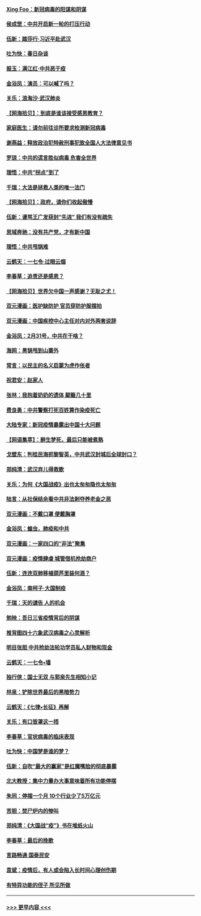 #### [Xing Foo：新冠病毒的阳谋和阴谋](../pages/nsc993/n11936086.md?t=03131502) 
#### [侯成罡：中共开启新一轮的打压行动](../pages/nsc993/n11935730.md?t=03131502) 
#### [伍新：踏莎行‧习近平赴武汉](../pages/nsc993/n11935157.md?t=03131502) 
#### [吐为快：春日杂谈](../pages/nsc993/n11934776.md?t=03131502) 
#### [振玉：满江红‧中共恶于疫](../pages/nsc993/n11934647.md?t=03131502) 
#### [金浴凤：演员：可以喊了吗？](../pages/nsc993/n11934602.md?t=03131502) 
#### [关乐：浪淘沙·武汉肺炎](../pages/nsc993/n11931792.md?t=03131502) 
#### [【网海拾贝】：到底是谁该接受感恩教育？](../pages/nsc993/n11931552.md?t=03131502) 
#### [家庭医生：请勿前往诊所要求检测新冠病毒](../pages/nsc993/n11929190.md?t=03131502) 
#### [谢燕益：释放政治犯特赦刑事犯致全国人大法律意见书](../pages/nsc993/n11928978.md?t=03131502) 
#### [罗琼：中共的谎言胜似病毒 危害全世界](../pages/nsc993/n11922636.md?t=03131502) 
#### [理悟：中共“拐点”到了](../pages/nsc993/n11928496.md?t=03131502) 
#### [千瑞：大法是拯救人类的唯一法门](../pages/nsc993/n11927637.md?t=03131502) 
#### [【网海拾贝】：政府，请你们收起傲慢](../pages/nsc993/n11926932.md?t=03131502) 
#### [伍新：谩骂王广发获封“先进” 我们有没有疏失](../pages/nsc993/n11926101.md?t=03131502) 
#### [思域奔驰：没有共产党，才有新中国](../pages/nsc993/n11926058.md?t=03131502) 
#### [理悟：中共甩锅难](../pages/nsc993/n11925355.md?t=03131502) 
#### [云鹤天：一七令·过眼云烟](../pages/nsc993/n11925284.md?t=03131502) 
#### [李春草：追责还是感恩？](../pages/nsc993/n11925274.md?t=03131502) 
#### [【网海拾贝】世界欠中国一声感谢？无耻之尤！](../pages/nsc993/n11925239.md?t=03131502) 
#### [双元漫画：医护缺防护 官员穿防护服摆拍](../pages/nsc993/n11923899.md?t=03131502) 
#### [双元漫画：中国疾控中心主任对内对外两套说辞](../pages/nsc993/n11921994.md?t=03131502) 
#### [金浴凤：2月31号，中共在干啥？](../pages/nsc993/n11922706.md?t=03131502) 
#### [海网：黑锅甩到山寨外](../pages/nsc993/n11922688.md?t=03131502) 
#### [常言：以民主的名义启蒙为虎作伥者](../pages/nsc993/n11922217.md?t=03131502) 
#### [祝君安：赵家人](../pages/nsc993/n11922209.md?t=03131502) 
#### [张林：我抱着奶奶的遗体 颠簸几十里](../pages/nsc993/n11920945.md?t=03131502) 
#### [费良勇：中共警察打死百姓算作染疫死亡](../pages/nsc993/n11919264.md?t=03131502) 
#### [大陆专家：新冠疫情暴露出中国十大问题](../pages/nsc993/n11919187.md?t=03131502) 
#### [【网语集萃】：醉生梦死，最后只能被煮熟](../pages/nsc993/n11918994.md?t=03131502) 
#### [戈壁东：判桂民海抓黎智英，中共武汉封城后全球封口？](../pages/nsc993/n11917982.md?t=03131502) 
#### [郑纯清：武汉弃儿得救歌](../pages/nsc993/n11917881.md?t=03131502) 
#### [关乐：为何《大国战疫》出也太匆匆隐也太匆匆](../pages/nsc993/n11917792.md?t=03131502) 
#### [陆言：从社保结余看中共非法剥夺养老金之恶](../pages/nsc993/n11917084.md?t=03131502) 
#### [双元漫画：不戴口罩 便戴胸罩](../pages/nsc993/n11916447.md?t=03131502) 
#### [金浴凤：蝗虫，肺疫和中共](../pages/nsc993/n11916904.md?t=03131502) 
#### [双元漫画：一家四口的“非法”聚集](../pages/nsc993/n11916378.md?t=03131502) 
#### [双元漫画：疫情肆虐 城管借机抢劫商户](../pages/nsc993/n11916310.md?t=03131502) 
#### [伍新：连连双肺移植葫芦里装何酒？](../pages/nsc993/n11913667.md?t=03131502) 
#### [金浴凤：南柯子·大国制疫](../pages/nsc993/n11913657.md?t=03131502) 
#### [千瑞：天的谴告  人的机会](../pages/nsc993/n11913309.md?t=03131502) 
#### [勉映：吾日三省疫情背后的阴谋](../pages/nsc993/n11913079.md?t=03131502) 
#### [推背图四十六象武汉病毒之心灵解析](../pages/nsc993/n11911761.md?t=03131502) 
#### [明目张胆 中共抢劫法轮功学员私人财物和现金](../pages/nsc993/n11910262.md?t=03131502) 
#### [云鹤天：一七令▪墙](../pages/nsc993/n11910627.md?t=03131502) 
#### [独行侠：国士无双 与郭泉先生相知小记](../pages/nsc993/n11910613.md?t=03131502) 
#### [林泉：铲除世界最后的黑暗势力](../pages/nsc993/n11909320.md?t=03131502) 
#### [云鹤天：《七律▪长征》再解](../pages/nsc993/n11909327.md?t=03131502) 
#### [关乐：有口皆罩这一捂](../pages/nsc993/n11908393.md?t=03131502) 
#### [李春草：官状病毒的临床表现](../pages/nsc993/n11908339.md?t=03131502) 
#### [吐为快：中国梦是谁的梦？](../pages/nsc993/n11906564.md?t=03131502) 
#### [伍新：自吹“最大的赢家”是红魔嘴脸的彻底暴露](../pages/nsc993/n11906407.md?t=03131502) 
#### [北大教授：集中力量办大事意味着所有功能停摆](../pages/nsc993/n11904800.md?t=03131502) 
#### [朱同：停摆一个月 10个行业少了5万亿元](../pages/nsc993/n11904498.md?t=03131502) 
#### [苦胆：焚尸炉内的惨叫](../pages/nsc993/n11904479.md?t=03131502) 
#### [郑纯清：《大国战“疫”》书在堆纸火山](../pages/nsc993/n11904450.md?t=03131502) 
#### [李春草：最后的挽歌](../pages/nsc993/n11904441.md?t=03131502) 
#### [言路畅通 国泰民安](../pages/nsc993/n11904222.md?t=03131502) 
#### [袁斌：疫情后，有人或会陷入长时间心理创伤期](../pages/nsc993/n11901514.md?t=03131502) 
#### [有特异功能的侄子 所见所做](../pages/nsc993/n11901154.md?t=03131502) 

----
#### [ >>> 更早内容 <<< ](../indexes/nsc993-earlier.md)
